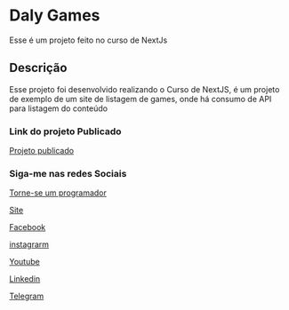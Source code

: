 # Daly Games

Esse é um projeto feito no curso de NextJs

## Descrição

Esse projeto foi desenvolvido realizando o Curso de NextJS, é um projeto de exemplo de um site de listagem de games, onde há consumo de API para listagem do conteúdo

### Link do projeto Publicado

[Projeto publicado](https://curso-next-dalygames.vercel.app/)


### Siga-me nas redes Sociais
[Torne-se um programador](https://www.sobrinhodev.com.br/programador-do-zero)

[Site](https://www.sobrinhodev.com.br/)

[Facebook](https://www.facebook.com/sobrinhodev/)

[instagrarm](https://www.instagram.com/sobrinhodev/)

[Youtube](https://www.youtube.com/@sobrinhodev)

[Linkedin](https://www.linkedin.com/in/rodrigolbsouza/)

[Telegram](https://t.me/sobrinhodev/)

